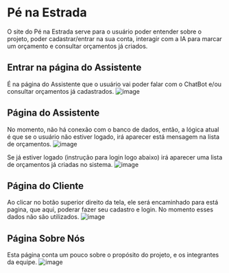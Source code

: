 # Pé na Estrada

O site do Pé na Estrada serve para o usuário poder entender sobre o projeto, poder cadastrar/entrar na sua conta, interagir com a IA para marcar um orçamento e consultar orçamentos já criados.

## Entrar na página do Assistente
É na página do Assistente que o usuário vai poder falar com o ChatBot e/ou consultar orçamentos já cadastrados.
![image](https://github.com/user-attachments/assets/eb6e2207-9075-467f-8af2-8ac1029c2aac)

## Página do Assistente
No momento, não há conexão com o banco de dados, então, a lógica atual é que se o usuário não estiver logado, irá aparecer está mensagem na lista de orçamentos.
![image](https://github.com/user-attachments/assets/e8edc7c3-7674-4fe5-b188-5cc4eae112cb)

Se já estiver logado (instrução para login logo abaixo) irá aparecer uma lista de orçamentos já criadas no sistema.
![image](https://github.com/user-attachments/assets/d785e6e6-6f79-4d31-afd6-6b529a7d61b9)

## Página do Cliente
Ao clicar no botão superior direito da tela, ele será encaminhado para está pagina, que aqui, poderar fazer seu cadastro e login. No momento esses dados não são utilizados.
![image](https://github.com/user-attachments/assets/d1b21f8c-5a05-4ad9-8c01-15f415d7e974)

## Página Sobre Nós
Esta página conta um pouco sobre o propósito do projeto, e os integrantes da equipe.
![image](https://github.com/user-attachments/assets/dabc59b6-1bd3-48cf-ab6e-f0bd7f47a433)


